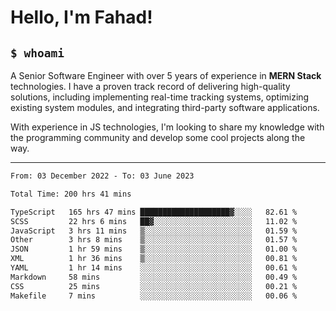<h1>Hello, I'm Fahad!</h1>

<h2><code>$ whoami</code></h2>

A Senior Software Engineer with over 5 years of experience in **MERN Stack** technologies. I have a proven track record of delivering high-quality solutions, including implementing real-time tracking systems, optimizing existing system modules, and integrating third-party software applications.

With experience in JS technologies, I'm looking to share my knowledge with the programming community and develop some cool projects along the way.

---

<!--START_SECTION:waka-->

```txt
From: 03 December 2022 - To: 03 June 2023

Total Time: 200 hrs 41 mins

TypeScript   165 hrs 47 mins ████████████████████▓░░░░   82.61 %
SCSS         22 hrs 6 mins   ██▓░░░░░░░░░░░░░░░░░░░░░░   11.02 %
JavaScript   3 hrs 11 mins   ▒░░░░░░░░░░░░░░░░░░░░░░░░   01.59 %
Other        3 hrs 8 mins    ▒░░░░░░░░░░░░░░░░░░░░░░░░   01.57 %
JSON         1 hr 59 mins    ▒░░░░░░░░░░░░░░░░░░░░░░░░   01.00 %
XML          1 hr 36 mins    ▒░░░░░░░░░░░░░░░░░░░░░░░░   00.81 %
YAML         1 hr 14 mins    ░░░░░░░░░░░░░░░░░░░░░░░░░   00.61 %
Markdown     58 mins         ░░░░░░░░░░░░░░░░░░░░░░░░░   00.49 %
CSS          25 mins         ░░░░░░░░░░░░░░░░░░░░░░░░░   00.21 %
Makefile     7 mins          ░░░░░░░░░░░░░░░░░░░░░░░░░   00.06 %
```

<!--END_SECTION:waka-->

<!--
**heyFahad/heyFahad** is a ✨ _special_ ✨ repository because its `README.md` (this file) appears on your GitHub profile.

Here are some ideas to get you started:

- 🔭 I’m currently working on ...
- 🌱 I’m currently learning ...
- 👯 I’m looking to collaborate on ...
- 🤔 I’m looking for help with ...
- 💬 Ask me about ...
- 📫 How to reach me: ...
- 😄 Pronouns: ...
- ⚡ Fun fact: ...
-->
